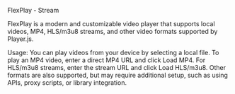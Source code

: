 FlexPlay - Stream

FlexPlay is a modern and customizable video player that supports local videos, MP4, HLS/m3u8 streams, and other video formats supported by Player.js.

Usage: You can play videos from your device by selecting a local file. To play an MP4 video, enter a direct MP4 URL and click Load MP4. For HLS/m3u8 streams, enter the stream URL and click Load HLS/m3u8. Other formats are also supported, but may require additional setup, such as using APIs, proxy scripts, or library integration.
